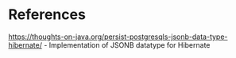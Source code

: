 # References

https://thoughts-on-java.org/persist-postgresqls-jsonb-data-type-hibernate/ - Implementation of JSONB datatype for Hibernate

